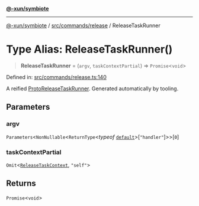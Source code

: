 [**@-xun/symbiote**](../../../../README.md)

***

[@-xun/symbiote](../../../../README.md) / [src/commands/release](../README.md) / ReleaseTaskRunner

# Type Alias: ReleaseTaskRunner()

> **ReleaseTaskRunner** = (`argv`, `taskContextPartial`) => `Promise`\<`void`\>

Defined in: [src/commands/release.ts:140](https://github.com/Xunnamius/symbiote/blob/a1f5561e6e036b3d2f78a95f5bba872cff737ed5/src/commands/release.ts#L140)

A reified [ProtoReleaseTaskRunner](ProtoReleaseTaskRunner.md). Generated automatically by tooling.

## Parameters

### argv

`Parameters`\<`NonNullable`\<`ReturnType`\<*typeof* [`default`](../functions/default.md)\>\[`"handler"`\]\>\>\[`0`\]

### taskContextPartial

`Omit`\<[`ReleaseTaskContext`](ReleaseTaskContext.md), `"self"`\>

## Returns

`Promise`\<`void`\>
